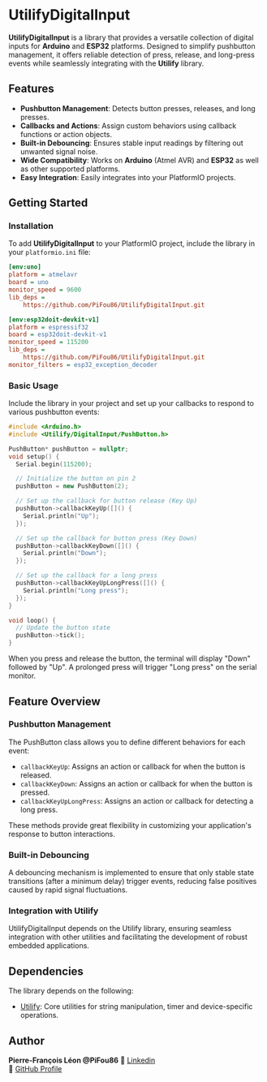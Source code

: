 # UtilifyDigitalInput

**UtilifyDigitalInput** is a library that provides a versatile collection of digital inputs for **Arduino** and **ESP32** platforms. Designed to simplify pushbutton management, it offers reliable detection of press, release, and long-press events while seamlessly integrating with the **Utilify** library.

## Features

- **Pushbutton Management**: Detects button presses, releases, and long presses.
- **Callbacks and Actions**: Assign custom behaviors using callback functions or action objects.
- **Built-in Debouncing**: Ensures stable input readings by filtering out unwanted signal noise.
- **Wide Compatibility**: Works on **Arduino** (Atmel AVR) and **ESP32** as well as other supported platforms.
- **Easy Integration**: Easily integrates into your PlatformIO projects.

## Getting Started

### Installation

To add **UtilifyDigitalInput** to your PlatformIO project, include the library in your `platformio.ini` file:

```ini
[env:uno]
platform = atmelavr
board = uno
monitor_speed = 9600
lib_deps =
    https://github.com/PiFou86/UtilifyDigitalInput.git

[env:esp32doit-devkit-v1]
platform = espressif32
board = esp32doit-devkit-v1
monitor_speed = 115200
lib_deps =
    https://github.com/PiFou86/UtilifyDigitalInput.git
monitor_filters = esp32_exception_decoder
```

### Basic Usage

Include the library in your project and set up your callbacks to respond to various pushbutton events:

```cpp
#include <Arduino.h>
#include <Utilify/DigitalInput/PushButton.h>

PushButton* pushButton = nullptr;
void setup() {
  Serial.begin(115200);

  // Initialize the button on pin 2
  pushButton = new PushButton(2);

  // Set up the callback for button release (Key Up)
  pushButton->callbackKeyUp([]() {
    Serial.println("Up");
  });

  // Set up the callback for button press (Key Down)
  pushButton->callbackKeyDown([]() {
    Serial.println("Down");
  });

  // Set up the callback for a long press
  pushButton->callbackKeyUpLongPress([]() {
    Serial.println("Long press");
  });
}

void loop() {
  // Update the button state
  pushButton->tick();
}
```

When you press and release the button, the terminal will display "Down" followed by "Up". A prolonged press will trigger "Long press" on the serial monitor.

## Feature Overview

### Pushbutton Management

The PushButton class allows you to define different behaviors for each event:

- `callbackKeyUp`: Assigns an action or callback for when the button is released.
- `callbackKeyDown`: Assigns an action or callback for when the button is pressed.
- `callbackKeyUpLongPress`: Assigns an action or callback for detecting a long press.

These methods provide great flexibility in customizing your application's response to button interactions.

### Built-in Debouncing

A debouncing mechanism is implemented to ensure that only stable state transitions (after a minimum delay) trigger events, reducing false positives caused by rapid signal fluctuations.

### Integration with Utilify

UtilifyDigitalInput depends on the Utilify library, ensuring seamless integration with other utilities and facilitating the development of robust embedded applications.

## Dependencies

The library depends on the following:

- [Utilify](https://github.com/PiFou86/Utilify): Core utilities for string manipulation, timer and device-specific operations.

## Author

**Pierre-François Léon @PiFou86** 
🔗 [Linkedin](https://www.linkedin.com/in/pierrefrancoisleon/)  
🔗 [GitHub Profile](https://github.com/PiFou86)
